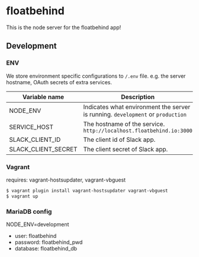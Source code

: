 # floatbehind
This is the node server for the floatbehind app!

## Development
### ENV
We store environment specific configurations to `/.env` file. e.g. the server hostname, OAuth secrets of extra services.

Variable name       | Description
------------------- | -------------------------------------------------------------------------------
NODE_ENV            | Indicates what environment the server is running. `development` or `production`
SERVICE_HOST        | The hostname of the service. `http://localhost.floatbehind.io:3000`
SLACK_CLIENT_ID     | The client id of Slack app.
SLACK_CLIENT_SECRET | The client secret of Slack app.

### Vagrant
requires: vagrant-hostsupdater, vagrant-vbguest

```sh
$ vagrant plugin install vagrant-hostsupdater vagrant-vbguest
$ vagrant up
```

### MariaDB config
NODE_ENV=development
- user: floatbehind
- password: floatbehind_pwd
- database: floatbehind_db
